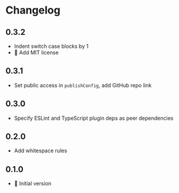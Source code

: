 # Changelog

## 0.3.2

* Indent switch case blocks by 1
* :page_facing_up: Add MIT license

## 0.3.1

* Set public access in `publishConfig`, add GitHub repo link

## 0.3.0

* Specify ESLint and TypeScript plugin deps as peer dependencies

## 0.2.0

* Add whitespace rules

## 0.1.0

* :tada: Initial version
